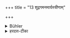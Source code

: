 +++
title = "13 शूद्रगमनमार्यस्त्रीणाम्"

+++

<details><summary>Bühler</summary>

13. (These are) the cohabitation of Aryan women with Śūdras,
</details>

<details><summary>हरदत्त-टीका</summary>

## सूत्रम्
शूद्रगमनमार्यस्त्रीणाम् ॥ १३ ॥  
## टिप्पनी
त्रैवर्णिकस्त्रीणां शूद्रगमनमशुचिकरम् ॥ १३ ॥
</details>
